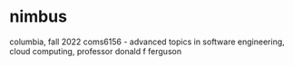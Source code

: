 # nimbus
columbia, fall 2022 coms6156 - advanced topics in software engineering, cloud computing, professor donald f ferguson
